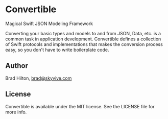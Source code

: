 # Convertible
Magical Swift JSON Modeling Framework

Converting your basic types and models to and from JSON, Data, etc. is a common task in application development.  Convertible defines a collection of Swift protocols and implementations that makes the conversion process easy, so you don't have to write boilerplate code.

## Author

Brad Hilton, brad@skyvive.com

## License

Convertible is available under the MIT license. See the LICENSE file for more info.
